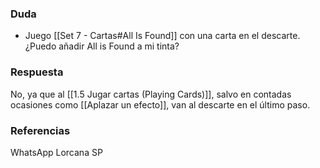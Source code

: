 ### Duda
- Juego [[Set 7 - Cartas#All Is Found]] con una carta en el descarte.
¿Puedo añadir All is Found a mi tinta?

### Respuesta
No, ya que al [[1.5 Jugar cartas (Playing Cards)]], salvo en contadas ocasiones como [[Aplazar un efecto]], van al descarte en el último paso.

### Referencias
WhatsApp Lorcana SP